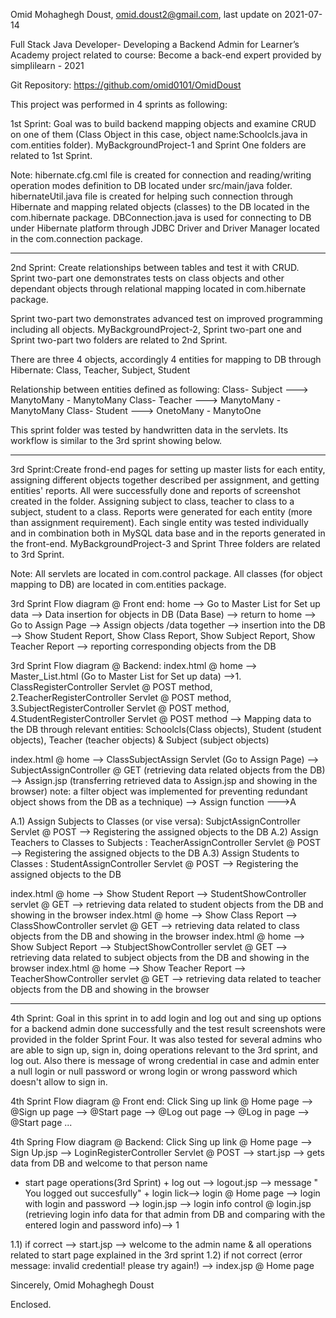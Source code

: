 Omid Mohaghegh Doust, omid.doust2@gmail.com, last update on 2021-07-14

Full Stack Java Developer- Developing a Backend Admin for Learner’s Academy project related to course: Become a back-end expert provided by simplilearn - 2021

Git Repository: https://github.com/omid0101/OmidDoust


This project was performed in 4 sprints as following:

1st Sprint: Goal was to build backend mapping objects and examine CRUD on one of them (Class Object in this case, object name:Schoolcls.java in com.entities folder).
MyBackgroundProject-1 and Sprint One folders are related to 1st Sprint.

Note: hibernate.cfg.cml file is created for connection and reading/writing operation modes definition to DB located under src/main/java folder. 
hibernateUtil.java file is created for helping such connection through Hibernate and mapping related objects (classes) to the DB located in the com.hibernate package. 
DBConnection.java is used for connecting to DB under Hibernate platform through JDBC Driver and Driver Manager located in the com.connection package.

----------------------------------------------------------------------------------------------------------------------------------------------------------------------



2nd Sprint: Create relationships between tables and test it with CRUD. Sprint two-part one demonstrates tests on class objects and other dependant objects through 
relational mapping located in com.hibernate package.
 
Sprint two-part two demonstrates advanced test on improved programming including all objects.
MyBackgroundProject-2, Sprint two-part one and Sprint two-part two folders are related to 2nd Sprint.

There are three 4 objects, accordingly 4 entities for mapping to DB through Hibernate: Class, Teacher, Subject, Student

Relationship between entities defined as following: 
Class- Subject  ---> ManytoMany - ManytoMany
Class- Teacher  ---> ManytoMany - ManytoMany
Class- Student  ---> OnetoMany - ManytoOne

This sprint folder was tested by handwritten data in the servlets. Its workflow is similar to the 3rd sprint showing below.

-------------------------------------------------------------------------------------------------------------------------------------------------------------------------


3rd Sprint:Create frond-end pages for setting up master lists for each entity, assigning different objects together described per assignment, and getting entities' reports. 
All were successfully done and reports of screenshot created in the folder. Assigning subject to class, teacher to class to a subject, student to a class.
Reports were generated for each entity (more than assignment requirement). Each single entity was tested individually and in combination both in MySQL data base and 
in the reports generated in the front-end.
MyBackgroundProject-3 and Sprint Three folders are related to 3rd Sprint.

Note: All servlets are located in com.control package. All classes (for object mapping to DB) are located in com.entities package.

3rd Sprint Flow diagram @ Front end:
 home --> Go to Master List for Set up data --> Data insertion for objects in DB (Data Base) --> return to home --> Go to Assign Page
--> Assign objects /data together --> insertion into the DB --> Show Student Report, Show Class Report, Show Subject Report, Show Teacher Report --> reporting corresponding objects from the DB 

3rd Sprint Flow diagram @ Backend:
index.html @ home --> Master_List.html (Go to Master List for Set up data) -->1. ClassRegisterController Servlet @ POST method, 2.TeacherRegisterController Servlet @ POST method, 
3.SubjectRegisterController Servlet @ POST method, 4.StudentRegisterController Servlet @ POST method --> Mapping data to the DB through relevant entities: Schoolcls(Class objects), 
Student (student objects), Teacher (teacher objects) & Subject (subject objects)

index.html @ home --> ClassSubjectAssign Servlet (Go to Assign Page) --> SubjectAssignController @ GET (retrieving data related objects from the DB) --> Assign.jsp (transferring retrieved data 
to Assign.jsp and showing in the browser) 
note: a filter object was implemented for preventing redundant object shows from the DB as a technique) --> Assign function --->A

A.1) Assign Subjects to Classes (or vise versa): SubjctAssignController Servlet @ POST --> Registering the assigned objects to the DB
A.2) Assign Teachers to Classes to Subjects : TeacherAssignController Servlet @ POST --> Registering the assigned objects to the DB
A.3) Assign Students to Classes : StudentAssignController Servlet @ POST --> Registering the assigned objects to the DB


index.html @ home --> Show Student Report --> StudentShowController servlet @ GET --> retrieving data related to student objects from the DB and showing in the browser 
index.html @ home --> Show Class Report --> ClassShowController servlet @ GET --> retrieving data related to class objects from the DB and showing in the browser 
index.html @ home --> Show Subject Report --> StubjectShowController servlet @ GET --> retrieving data related to subject objects from the DB and showing in the browser 
index.html @ home --> Show Teacher Report --> TeacherShowController servlet @ GET --> retrieving data related to teacher objects from the DB and showing in the browser 


--------------------------------------------------------------------------------------------------------------------------------------------------------------------------------




4th Sprint: Goal in this sprint in to add login and log out and sing up options for a backend admin done successfully and the test result screenshots were provided in 
the folder Sprint Four. It was also tested for several admins who are able to sign up, sign in, doing operations relevant to the 3rd sprint, and log out.
Also there is message of wrong credential in case and admin enter a null login or null password or wrong login or wrong password which doesn't allow to sign in.

4th Sprint Flow diagram @ Front end: 
Click Sing up link @ Home page --> @Sign up page --> @Start page --> @Log out page --> @Log in page --> @Start page ...

4th Spring Flow diagram @ Backend:
Click Sing up link @ Home page --> Sign Up.jsp --> LoginRegisterController Servlet @ POST --> start.jsp --> gets data from DB and welcome to that person name 
+ start page operations(3rd Sprint) + log out --> logout.jsp --> message " You logged out succesfully" + login lick--> login @ Home page --> login with login and password --> login.jsp 
--> login info control @ login.jsp (retrieving login info data for that admin from DB and comparing with the entered login and password info)--> 1

1.1) if correct --> start.jsp --> welcome to the admin name & all operations related to start page explained in the 3rd sprint
1.2) if not correct (error message: invalid credential! please try again!) --> index.jsp @ Home page


Sincerely,
Omid Mohaghegh Doust

Enclosed.
